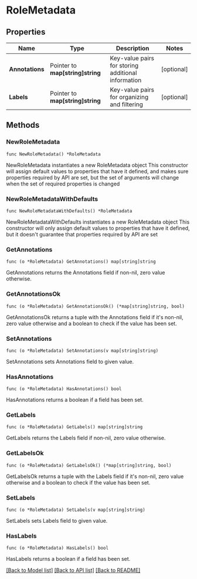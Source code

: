 # RoleMetadata

## Properties

Name | Type | Description | Notes
------------ | ------------- | ------------- | -------------
**Annotations** | Pointer to **map[string]string** | Key-value pairs for storing additional information | [optional] 
**Labels** | Pointer to **map[string]string** | Key-value pairs for organizing and filtering | [optional] 

## Methods

### NewRoleMetadata

`func NewRoleMetadata() *RoleMetadata`

NewRoleMetadata instantiates a new RoleMetadata object
This constructor will assign default values to properties that have it defined,
and makes sure properties required by API are set, but the set of arguments
will change when the set of required properties is changed

### NewRoleMetadataWithDefaults

`func NewRoleMetadataWithDefaults() *RoleMetadata`

NewRoleMetadataWithDefaults instantiates a new RoleMetadata object
This constructor will only assign default values to properties that have it defined,
but it doesn't guarantee that properties required by API are set

### GetAnnotations

`func (o *RoleMetadata) GetAnnotations() map[string]string`

GetAnnotations returns the Annotations field if non-nil, zero value otherwise.

### GetAnnotationsOk

`func (o *RoleMetadata) GetAnnotationsOk() (*map[string]string, bool)`

GetAnnotationsOk returns a tuple with the Annotations field if it's non-nil, zero value otherwise
and a boolean to check if the value has been set.

### SetAnnotations

`func (o *RoleMetadata) SetAnnotations(v map[string]string)`

SetAnnotations sets Annotations field to given value.

### HasAnnotations

`func (o *RoleMetadata) HasAnnotations() bool`

HasAnnotations returns a boolean if a field has been set.

### GetLabels

`func (o *RoleMetadata) GetLabels() map[string]string`

GetLabels returns the Labels field if non-nil, zero value otherwise.

### GetLabelsOk

`func (o *RoleMetadata) GetLabelsOk() (*map[string]string, bool)`

GetLabelsOk returns a tuple with the Labels field if it's non-nil, zero value otherwise
and a boolean to check if the value has been set.

### SetLabels

`func (o *RoleMetadata) SetLabels(v map[string]string)`

SetLabels sets Labels field to given value.

### HasLabels

`func (o *RoleMetadata) HasLabels() bool`

HasLabels returns a boolean if a field has been set.


[[Back to Model list]](../README.md#documentation-for-models) [[Back to API list]](../README.md#documentation-for-api-endpoints) [[Back to README]](../README.md)


